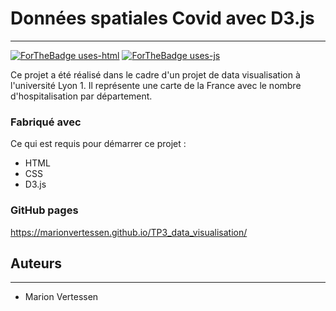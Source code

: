 # Données spatiales Covid avec D3.js

---
[![ForTheBadge uses-html](http://ForTheBadge.com/images/badges/uses-html.svg)](http://ForTheBadge.com)
[![ForTheBadge uses-js](http://ForTheBadge.com/images/badges/uses-js.svg)](http://ForTheBadge.com)


Ce projet a été réalisé dans le cadre d'un projet de data visualisation à l'université Lyon 1. Il représente une carte de la France avec le nombre d'hospitalisation par département.


### Fabriqué avec

Ce qui est requis pour démarrer ce projet :

- HTML 
- CSS
- D3.js

### GitHub pages

https://marionvertessen.github.io/TP3_data_visualisation/

## Auteurs

---
- Marion Vertessen 
